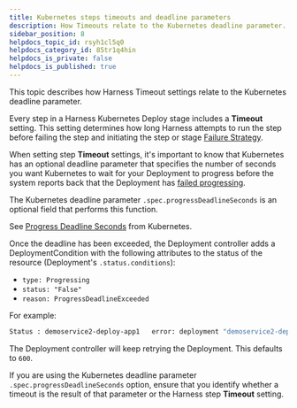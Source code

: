 ```yaml
---
title: Kubernetes steps timeouts and deadline parameters
description: How Timeouts relate to the Kubernetes deadline parameter.
sidebar_position: 8
helpdocs_topic_id: rsyh1cl5q0
helpdocs_category_id: 85tr1q4hin
helpdocs_is_private: false
helpdocs_is_published: true
---
```


This topic describes how Harness Timeout settings relate to the Kubernetes deadline parameter.

Every step in a Harness Kubernetes Deploy stage includes a **Timeout** setting. This setting determines how long Harness attempts to run the step before failing the step and initiating the step or stage [Failure Strategy](/docs/platform/pipelines/failure-handling/define-a-failure-strategy-on-stages-and-steps).

When setting step **Timeout** settings, it's important to know that Kubernetes has an optional deadline parameter that specifies the number of seconds you want Kubernetes to wait for your Deployment to progress before the system reports back that the Deployment has [failed progressing](https://kubernetes.io/docs/concepts/workloads/controllers/deployment/#failed-deployment).

The Kubernetes deadline parameter `.spec.progressDeadlineSeconds` is an optional field that performs this function. 

See [Progress Deadline Seconds](https://kubernetes.io/docs/concepts/workloads/controllers/deployment/#progress-deadline-seconds) from Kubernetes.

Once the deadline has been exceeded, the Deployment controller adds a DeploymentCondition with the following attributes to the status of the resource (Deployment's `.status.conditions`):

* `type: Progressing`
* `status: "False"`
* `reason: ProgressDeadlineExceeded`

For example:


```bash
Status : demoservice2-deploy-app1   error: deployment "demoservice2-deploy-app1" exceeded its progress deadline
```

The Deployment controller will keep retrying the Deployment. This defaults to `600`. 

If you are using the Kubernetes deadline parameter `.spec.progressDeadlineSeconds` option, ensure that you identify whether a timeout is the result of that parameter or the Harness step **Timeout** setting.


